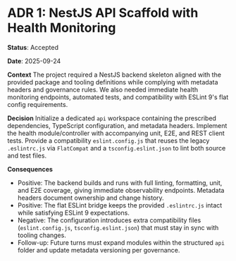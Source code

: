 # ADR 1: NestJS API Scaffold with Health Monitoring

**Status**: Accepted

**Date**: 2025-09-24

**Context**
The project required a NestJS backend skeleton aligned with the provided package and tooling definitions while complying with metadata headers and governance rules. We also needed immediate health monitoring endpoints, automated tests, and compatibility with ESLint 9's flat config requirements.

**Decision**
Initialize a dedicated `api` workspace containing the prescribed dependencies, TypeScript configuration, and metadata headers. Implement the health module/controller with accompanying unit, E2E, and REST client tests. Provide a compatibility `eslint.config.js` that reuses the legacy `.eslintrc.js` via `FlatCompat` and a `tsconfig.eslint.json` to lint both source and test files.

**Consequences**
- Positive: The backend builds and runs with full linting, formatting, unit, and E2E coverage, giving immediate observability endpoints. Metadata headers document ownership and change history.
- Positive: The flat ESLint bridge keeps the provided `.eslintrc.js` intact while satisfying ESLint 9 expectations.
- Negative: The configuration introduces extra compatibility files (`eslint.config.js`, `tsconfig.eslint.json`) that must stay in sync with tooling changes.
- Follow-up: Future turns must expand modules within the structured `api` folder and update metadata versioning per governance.
